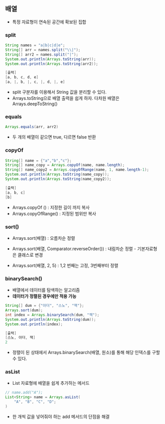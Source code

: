 ## 배열

- 특정 자료형이 연속된 공간에 확보된 집합



### split

```java
String names = "a|b|c|d|e";
String[] arr = names.split("\\|");
String[] arr2 = names.split("|");
System.out.println(Arrays.toString(arr));
System.out.println(Arrays.toString(arr2));

[출력]
[a, b, c, d, e]
[a, |, b, |, c, |, d, |, e]
```

- split 구분자를 이용해서 String 값을 분리할 수 있다.
- Arrays.toString으로 배열 출력을 쉽게 하자. 다차원 배열은 Arrays.deepToString() 



### equals

```java
Arrays.equals(arr, arr2)
```

- 두 개의 배열이 같으면 true, 다르면 false 반환 



### copyOf 

```java
String[] name = {"a","b","c"};
String[] name_copy = Arrays.copyOf(name, name.length);
String[] name_copy2 = Arrays.copyOfRange(name, 1, name.length-1);
System.out.println(Arrays.toString(name_copy));
System.out.println(Arrays.toString(name_copy2));

[출력]
[a, b, c]
[b]
```

- Arrays.copyOf () : 지정한 길이 까지 복사 
- Arrays.copyOfRange() : 지정된 범위만 복사 



### sort()

- Arrays.sort(배열) : 오름차순 정렬

- Arrays.sort(배열, Comparator.reverseOrder()) : 내림차순 정렬  - 기본자료형은 클래스로 변경

- Arrays.sort(배열, 2, 5) : 1,2 번째는 고정, 3번째부터 정렬 



### binarySearch()

- 배열에서 데이터를 탐색하는 알고리즘 
- **데이터가 정렬된 경우에만 적용 가능**

```java
String[] dum = {"아더", "스노", "잭"};
Arrays.sort(dum);
int index = Arrays.binarySearch(dum, "잭");
System.out.println(Arrays.toString(dum));
System.out.println(index);

[출력]
[스노, 아더, 잭]
2
```

- 정렬이 된 상태에서 Arrays.binarySearch(배열, 원소)를 통해 해당 인덱스를 구할 수 있다. 



### asList 

- List 자료형에 배열을 쉽게 추가하는 메서드 

```java
// name.add("A");
List<String> name = Arrays.asList(
	"A", "B", "C", "D";
)
```

- 한 개씩 값을 넣어줘야 하는 add 메서드의 단점을 해결 

